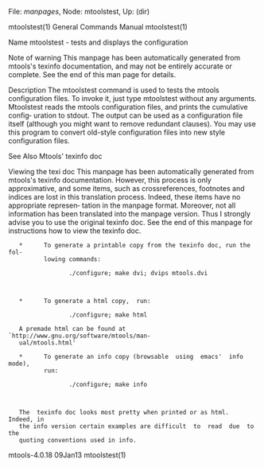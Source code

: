 File: *manpages*,  Node: mtoolstest,  Up: (dir)

mtoolstest(1)               General Commands Manual              mtoolstest(1)



Name
       mtoolstest - tests and displays the configuration



Note of warning
       This  manpage  has  been  automatically generated from mtools's texinfo
       documentation, and may not be entirely accurate or complete.   See  the
       end of this man page for details.

Description
       The mtoolstest command is used to tests the mtools configuration files.
       To invoke it, just type mtoolstest without any  arguments.   Mtoolstest
       reads the mtools configuration files, and prints the cumulative config‐
       uration to stdout. The output can  be  used  as  a  configuration  file
       itself  (although you might want to remove redundant clauses).  You may
       use this program to convert  old-style  configuration  files  into  new
       style configuration files.

See Also
       Mtools' texinfo doc

Viewing the texi doc
       This  manpage  has  been  automatically generated from mtools's texinfo
       documentation. However, this process is only  approximative,  and  some
       items,  such as crossreferences, footnotes and indices are lost in this
       translation process.  Indeed, these items have no appropriate represen‐
       tation  in  the manpage format.  Moreover, not all information has been
       translated into the manpage version.  Thus I strongly advise you to use
       the original texinfo doc.  See the end of this manpage for instructions
       how to view the texinfo doc.

       *      To generate a printable copy from the texinfo doc, run the  fol‐
              lowing commands:

                     ./configure; make dvi; dvips mtools.dvi



       *      To generate a html copy,  run:

                     ./configure; make html

       A premade html can be found at `http://www.gnu.org/software/mtools/man‐
       ual/mtools.html'

       *      To generate an info copy (browsable  using  emacs'  info  mode),
              run:

                     ./configure; make info



       The  texinfo doc looks most pretty when printed or as html.  Indeed, in
       the info version certain examples are difficult  to  read  due  to  the
       quoting conventions used in info.

mtools-4.0.18                       09Jan13                      mtoolstest(1)
